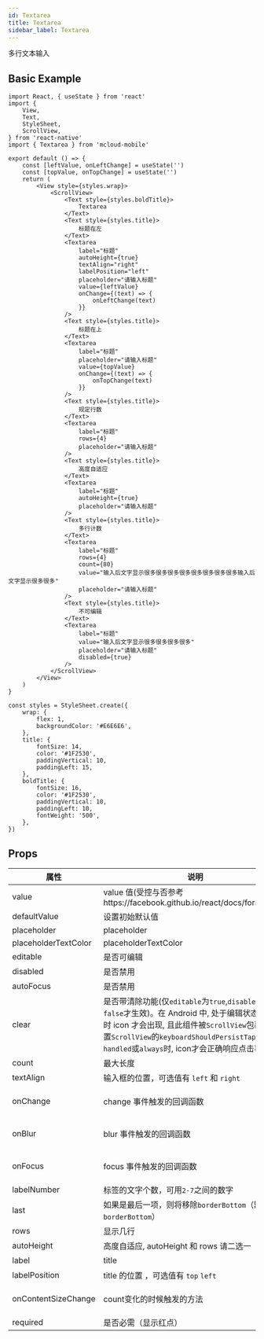 ```yaml
---
id: Textarea
title: Textarea
sidebar_label: Textarea
---
```


多行文本输入

## Basic Example

```SnackPlayer name=textarea-simple
import React, { useState } from 'react'
import {
    View,
    Text,
    StyleSheet,
    ScrollView,
} from 'react-native'
import { Textarea } from 'mcloud-mobile'

export default () => {
    const [leftValue, onLeftChange] = useState('')
    const [topValue, onTopChange] = useState('')
    return (
        <View style={styles.wrap}>
            <ScrollView>
                <Text style={styles.boldTitle}>
                    Textarea
                </Text>
                <Text style={styles.title}>
                    标题在左
                </Text>
                <Textarea
                    label="标题"
                    autoHeight={true}
                    textAlign="right"
                    labelPosition="left"
                    placeholder="请输入标题"
                    value={leftValue}
                    onChange={(text) => {
                        onLeftChange(text)
                    }}
                />
                <Text style={styles.title}>
                    标题在上
                </Text>
                <Textarea
                    label="标题"
                    placeholder="请输入标题"
                    value={topValue}
                    onChange={(text) => {
                        onTopChange(text)
                    }}
                />
                <Text style={styles.title}>
                    规定行数
                </Text>
                <Textarea
                    label="标题"
                    rows={4}
                    placeholder="请输入标题"
                />
                <Text style={styles.title}>
                    高度自适应
                </Text>
                <Textarea
                    label="标题"
                    autoHeight={true}
                    placeholder="请输入标题"
                />
                <Text style={styles.title}>
                    多行计数
                </Text>
                <Textarea
                    label="标题"
                    rows={4}
                    count={80}
                    value="输入后文字显示很多很多很多很多很多很多很多很多输入后文字显示很多很多"
                    placeholder="请输入标题"
                />
                <Text style={styles.title}>
                    不可编辑
                </Text>
                <Textarea
                    label="标题"
                    value="输入后文字显示很多很多很多很多"
                    placeholder="请输入标题"
                    disabled={true}
                />
            </ScrollView>
        </View>
    )
}

const styles = StyleSheet.create({
    wrap: {
        flex: 1,
        backgroundColor: '#E6E6E6',
    },
    title: {
        fontSize: 14,
        color: '#1F2530',
        paddingVertical: 10,
        paddingLeft: 15,
    },
    boldTitle: {
        fontSize: 16,
        color: '#1F2530',
        paddingVertical: 10,
        paddingLeft: 10,
        fontWeight: '500',
    },
})

```



## Props

属性 | 说明 | 类型 | 默认值
----|-----|------|------
| value    | value 值(受控与否参考https://facebook.github.io/react/docs/forms.html)  | String |  无  |
| defaultValue    | 设置初始默认值        | String |  -  |
| placeholder      | placeholder        | String | ''  |
| placeholderTextColor      | placeholderTextColor        | String | theme.color_text_placeholder  |
| editable    | 是否可编辑        | bool |  true  |
| disabled    | 是否禁用        | bool |  true  |
| autoFocus    | 是否禁用        | bool |  true  |
| clear      |  是否带清除功能(仅`editable`为`true`,`disabled`为`false`才生效)。在 Android 中, 处于编辑状态(focus)时 icon 才会出现, 且此组件被`ScrollView`包裹时, 设置`ScrollView`的`keyboardShouldPersistTaps`属性为`handled`或`always`时, icon才会正确响应点击事件 | bool | false  |
| count      |  最大长度      | number |  无  |
| textAlign      |  输入框的位置，可选值有 `left` 和 `right`      | string |  right  |
| onChange    | change 事件触发的回调函数 | (val: string): void |  -  |
| onBlur     | blur 事件触发的回调函数 | (val: string): void |   -  |
| onFocus    | focus 事件触发的回调函数 | (val: string): void |  -  |
| labelNumber  | 标签的文字个数，可用`2-7`之间的数字 | number | `5` |
| last      |  如果是最后一项，则将移除`borderBottom`（默认拥有`borderBottom`）  | bool | false  |
| rows      |  显示几行  | number | 1  |
| autoHeight  |  高度自适应, autoHeight 和 rows 请二选一  |  bool |	false|
| label      |  title  | string | 无 |
| labelPosition      |  title 的位置 ，可选值有 `top` `left`  | string | top  |
| onContentSizeChange      |  count变化的时候触发的方法  | (event: object): void | 无  |
| required | 是否必需（显示红点） | Boolean   |  false |
